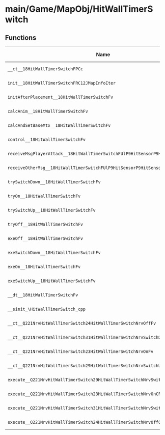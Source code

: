 # main/Game/MapObj/HitWallTimerSwitch

## Functions

| Name | Address | Match % |
|------|---------|---------|
| `__ct__18HitWallTimerSwitchFPCc` | `0x801E6C20` | :x: (0.0%) |
| `init__18HitWallTimerSwitchFRC12JMapInfoIter` | `0x801E6C74` | :x: (0.0%) |
| `initAfterPlacement__18HitWallTimerSwitchFv` | `0x801E6DF0` | :x: (0.0%) |
| `calcAnim__18HitWallTimerSwitchFv` | `0x801E6DF8` | :x: (0.0%) |
| `calcAndSetBaseMtx__18HitWallTimerSwitchFv` | `0x801E6E70` | :x: (0.0%) |
| `control__18HitWallTimerSwitchFv` | `0x801E6EA4` | :x: (0.0%) |
| `receiveMsgPlayerAttack__18HitWallTimerSwitchFUlP9HitSensorP9HitSensor` | `0x801E6EB0` | :x: (0.0%) |
| `receiveOtherMsg__18HitWallTimerSwitchFUlP9HitSensorP9HitSensor` | `0x801E6F1C` | :x: (0.0%) |
| `trySwitchDown__18HitWallTimerSwitchFv` | `0x801E6F90` | :x: (0.0%) |
| `tryOn__18HitWallTimerSwitchFv` | `0x801E6FCC` | :x: (0.0%) |
| `trySwitchUp__18HitWallTimerSwitchFv` | `0x801E7018` | :x: (0.0%) |
| `tryOff__18HitWallTimerSwitchFv` | `0x801E7110` | :x: (0.0%) |
| `exeOff__18HitWallTimerSwitchFv` | `0x801E715C` | :x: (0.0%) |
| `exeSwitchDown__18HitWallTimerSwitchFv` | `0x801E71C4` | :x: (0.0%) |
| `exeOn__18HitWallTimerSwitchFv` | `0x801E7224` | :x: (0.0%) |
| `exeSwitchUp__18HitWallTimerSwitchFv` | `0x801E728C` | :x: (0.0%) |
| `__dt__18HitWallTimerSwitchFv` | `0x801E72E8` | :x: (0.0%) |
| `__sinit_\HitWallTimerSwitch_cpp` | `0x801E7344` | :x: (0.0%) |
| `__ct__Q221NrvHitWallTimerSwitch24HitWallTimerSwitchNrvOffFv` | `0x801E7380` | :x: (0.0%) |
| `__ct__Q221NrvHitWallTimerSwitch31HitWallTimerSwitchNrvSwitchDownFv` | `0x801E7390` | :x: (0.0%) |
| `__ct__Q221NrvHitWallTimerSwitch23HitWallTimerSwitchNrvOnFv` | `0x801E73A0` | :x: (0.0%) |
| `__ct__Q221NrvHitWallTimerSwitch29HitWallTimerSwitchNrvSwitchUpFv` | `0x801E73B0` | :x: (0.0%) |
| `execute__Q221NrvHitWallTimerSwitch29HitWallTimerSwitchNrvSwitchUpCFP5Spine` | `0x801E73C0` | :x: (0.0%) |
| `execute__Q221NrvHitWallTimerSwitch23HitWallTimerSwitchNrvOnCFP5Spine` | `0x801E73C8` | :x: (0.0%) |
| `execute__Q221NrvHitWallTimerSwitch31HitWallTimerSwitchNrvSwitchDownCFP5Spine` | `0x801E73D0` | :x: (0.0%) |
| `execute__Q221NrvHitWallTimerSwitch24HitWallTimerSwitchNrvOffCFP5Spine` | `0x801E73D8` | :x: (0.0%) |